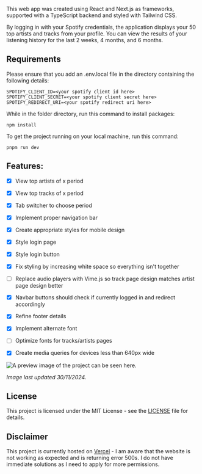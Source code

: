 This web app was created using React and Next.js as frameworks, supported with a TypeScript backend and styled with Tailwind CSS.

By logging in with your Spotify credentials, the application displays your 50 top artists and tracks from your profile.
You can view the results of your listening history for the last 2 weeks, 4 months, and 6 months.

## Requirements

Please ensure that you add an .env.local file in the directory containing the following details:
```
SPOTIFY_CLIENT_ID=<your spotify client id here>
SPOTIFY_CLIENT_SECRET=<your spotify client secret here>
SPOTIFY_REDIRECT_URI=<your spotify redirect uri here>
```

While in the folder directory, run this command to install packages:
``` 
npm install
```

To get the project running on your local machine, run this command:
```
pnpm run dev
```

## Features:

- [x] View top artists of x period
- [x] View top tracks of x period
- [x] Tab switcher to choose period
- [x] Implement proper navigation bar
- [x] Create appropriate styles for mobile design
- [x] Style login page
- [x] Style login button
- [x] Fix styling by increasing white space so everything isn't together
- [ ] Replace audio players with Vime.js so track page design matches artist page design better
- [x] Navbar buttons should check if currently logged in and redirect accordingly
- [x] Refine footer details
- [x] Implement alternate font
- [ ] Optimize fonts for tracks/artists pages
- [x] Create media queries for devices less than 640px wide


![A preview image of the project can be seen here](https://i.imgur.com/e9OMVNB.png).

*Image last updated 30/11/2024.*

## License

This project is licensed under the MIT License - see the [LICENSE](./LICENSE) file for details.

## Disclaimer

This project is currently hosted on [Vercel](https://statify-eta.vercel.app/) - I am aware that the website is not working as expected and is returning error 500s. I do not have immediate solutions as I need to apply for more permissions.
